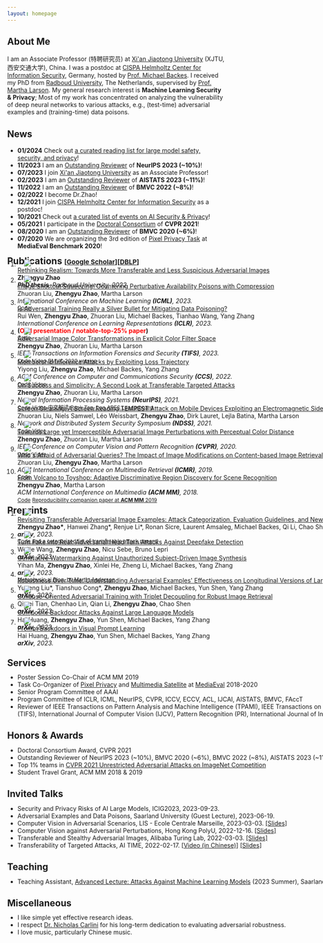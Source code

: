 ```yaml
---
layout: homepage
---
```


## About Me
I am an Associate Professor (特聘研究员) at [Xi'an Jiaotong University](http://en.xjtu.edu.cn/XJTU_Introduction/Introduction.htm) (XJTU, 西安交通大学), China. I was a postdoc at [CISPA Helmholtz Center for Information Security](https://cispa.de/en/about), Germany, hosted by [Prof. Michael Backes](https://cispa.de/en/about/director-page).
I received my PhD from [Radboud University](https://www.ru.nl/english/), The Netherlands, supervised by [Prof. Martha Larson](https://www.ru.nl/english/people/larson-m/).
My general research interest is <strong>Machine Learning Security & Privacy</strong>; Most of my work has concentrated on analyzing the vulnerability of deep neural networks to various attacks, e.g., (test-time) adversarial examples and (training-time) data poisons.

<!-- <strong><span style="color:#ff0000;">If you are interested in doing a PhD/Master with me, please reach out! A strong background in machine learning, cyber security, or a related field is a plus. :-)</span></strong> -->

## News
- **01/2024** Check out [a curated reading list for large model safety, security, and privacy](https://github.com/ThuCCSLab/lm-ssp)!
- **11/2023** I am an [Outstanding Reviewer](https://neurips.cc/Conferences/2023/ProgramCommittee) of <strong>NeurIPS 2023 (~10%)</strong>!
- **07/2023** I join [Xi'an Jiaotong University](http://en.xjtu.edu.cn/XJTU_Introduction/Introduction.htm) as an Associate Professor!
- **02/2023** I am an [Outstanding Reviewer](https://bmvc2022.org/people/reviewers/) of <strong>AISTATS 2023 (~11%)</strong>!
- **11/2022** I am an [Outstanding Reviewer](https://bmvc2022.org/people/reviewers/) of <strong>BMVC 2022 (~8%)</strong>!
- **02/2022** I become Dr.Zhao!
- **12/2021** I join [CISPA Helmholtz Center for Information Security](https://cispa.de/en) as a postdoc!
- **10/2021** Check out [a curated list of events on AI Security & Privacy](https://github.com/ZhengyuZhao/AI-Security-and-Privacy-Events)!
- **05/2021** I participate in the [Doctoral Consortium](https://cvpr2021.thecvf.com/node/46) of <strong>CVPR 2021</strong>!
- **08/2020** I am an [Outstanding Reviewer](https://www.bmvc2020-conference.com/people/reviewers/) of <strong>BMVC 2020 (~6%)</strong>!
- **07/2020** We are organizing the 3rd edition of [Pixel Privacy Task](https://multimediaeval.github.io/editions/2020/tasks/pixelprivacy/) at <strong>MediaEval Benchmark 2020</strong>!

<h2 id="publications" style="margin: 0px 0px -30px;">Publications <temp style="font-size:15px;">[</temp><a href="https://scholar.google.com/citations?hl=en&user=pC8KpPMAAAAJ&view_op=list_works&sortby=pubdate" target="_blank" style="font-size:15px;">Google Scholar</a><temp style="font-size:15px;">]</temp><temp style="font-size:15px;">[</temp><a href="https://dblp.org/pid/58/10770-1.html" target="_blank" style="font-size:15px;">DBLP</a><temp style="font-size:15px;">]</temp></h2>

<div class="publications">
<ol class="bibliography">
  
<li>
<div class="pub-row" style="margin: 0px 0px -30px;width:950px">
  <div class="col-sm-3 abbr" style="position: relative;padding-right: 15px;padding-left: 15px;">
    <img src="./assets/img/thesis_cover.jpg" class="teaser img-fluid z-depth-1">
<!--             <abbr class="badge">PhD Thesis</abbr> -->
  </div>
  <div id="zhao" class="col-sm-9" style="position: relative;width: 100%;padding-right: 0px;padding-left: 0px;">
      <div class="title"><a href="https://repository.ubn.ru.nl/handle/2066/245409">Rethinking Realism: Towards More Transferable and Less Suspicious Adversarial Images</a></div>
      <div class="author"><strong>Zhengyu Zhao</strong></div>
      <div class="periodical"><em><strong>PhD thesis</strong>, Radboud University, 2022.</em>
      </div>
  </div>
</div>
</li>
  
 <li>
<div class="pub-row" style="margin: 0px 0px -30px;width:950px">
  <div class="col-sm-3 abbr" style="position: relative;padding-right: 15px;padding-left: 15px;">
    <img src="./assets/img/ISS.png" class="teaser img-fluid z-depth-1">
<!--             <abbr class="badge">ICML</abbr> -->
  </div>
  <div id="zhao" class="col-sm-9" style="position: relative;width: 100%;padding-right: 0px;padding-left: 0px;">
      <div class="title"><a href="https://arxiv.org/abs/2301.13838">Image Shortcut Squeezing: Countering Perturbative Availability Poisons with Compression</a></div>
      <div class="author">Zhuoran Liu, <strong>Zhengyu Zhao</strong>, Martha Larson</div>
      <div class="periodical"><em>International Conference on Machine Learning <strong>(ICML)</strong>, 2023.</em>
      </div>
    <div class="links">
      <a href="https://github.com/liuzrcc/ImageShortcutSqueezing" class="btn btn-sm z-depth-0" role="button" target="_blank" style="font-size:12px;">Code</a>
    </div>
  </div>
</div>
</li>  
  
<li>
<div class="pub-row" style="margin: 0px 0px -30px;width:950px">
  <div class="col-sm-3 abbr" style="position: relative;padding-right: 15px;padding-left: 15px;">
    <img src="./assets/img/ICLR2023.PNG" class="teaser img-fluid z-depth-1">
<!--             <abbr class="badge">ICLR</abbr> -->
  </div>
  <div id="zhao" class="col-sm-9" style="position: relative;width: 100%;padding-right: 0px;padding-left: 0px;">
      <div class="title"><a href="https://openreview.net/forum?id=zKvm1ETDOq">Is Adversarial Training Really a Silver Bullet for Mitigating Data Poisoning?</a></div>
      <div class="author">Rui Wen, <strong>Zhengyu Zhao</strong>, Zhuoran Liu, Michael Backes, Tianhao Wang, Yang Zhang</div>
      <div class="periodical"><em>International Conference on Learning Representations <strong>(ICLR)</strong>, 2023.</em> <br> <strong>(<span style="color:#ff0000;">Oral presentation / notable-top-25% paper</span>)</strong>
      </div>
    <div class="links">
      <a href="https://github.com/WenRuiUSTC/EntF" class="btn btn-sm z-depth-0" role="button" target="_blank" style="font-size:12px;">Code</a>
    </div>
  </div>
</div>
</li>  
   
<li>
<div class="pub-row" style="margin: 0px 0px -30px;width:950px">
  <div class="col-sm-3 abbr" style="position: relative;padding-right: 15px;padding-left: 15px;">
    <img src="./assets/img/illustration.PNG" class="teaser img-fluid z-depth-1">
<!--             <abbr class="badge">TIFS</abbr> -->
  </div>
  <div id="zhao" class="col-sm-9" style="position: relative;width: 100%;padding-right: 0px;padding-left: 0px;">
      <div class="title"><a href="https://arxiv.org/abs/2011.06690">Adversarial Image Color Transformations in Explicit Color Filter Space</a></div>
      <div class="author"><strong>Zhengyu Zhao</strong>, Zhuoran Liu, Martha Larson</div>
      <div class="periodical"><em>IEEE Transactions on Information Forensics and Security <strong>(TIFS)</strong>, 2023.</em>
      </div>
    <div class="links">
      <a href="https://github.com/ZhengyuZhao/ACE/tree/master/Journal_version" class="btn btn-sm z-depth-0" role="button" target="_blank" style="font-size:12px;">Code</a>
      <a href="https://www.bmvc2020-conference.com/conference/papers/paper_0099.html" class="btn btn-sm z-depth-0" role="button" target="_blank" style="font-size:12px;">Video</a>
      <a href="https://www.bmvc2020-conference.com/assets/papers/0099.pdf" class="btn btn-sm z-depth-0" role="button" target="_blank" style="font-size:12px;">BMVC 2020 version</a>
    </div>
  </div>
</div>
</li> 
  
<li>
<div class="pub-row" style="margin: 0px 0px -30px;width:950px">
  <div class="col-sm-3 abbr" style="position: relative;padding-right: 15px;padding-left: 15px;">
    <img src="./assets/img/loss_t.PNG" class="teaser img-fluid z-depth-1">
<!--             <abbr class="badge">CCS</abbr> -->
  </div>
  <div id="zhao" class="col-sm-9" style="position: relative;width: 100%;padding-right: 0px;padding-left: 0px;">
      <div class="title"><a href="https://arxiv.org/abs/2208.14933">Membership Inference Attacks by Exploiting Loss Trajectory</a></div>
      <div class="author">Yiyong Liu, <strong>Zhengyu Zhao</strong>, Michael Backes, Yang Zhang</div>
      <div class="periodical"><em>ACM Conference on Computer and Communications Security <strong>(CCS)</strong>, 2022.</em>
      </div>
    <div class="links">
      <a href="https://github.com/DennisLiu2022/Membership-Inference-Attacks-by-Exploiting-Loss-Trajectory" class="btn btn-sm z-depth-0" role="button" target="_blank" style="font-size:12px;">Code</a>
      <a href="https://zhengyuzhao.github.io/" class="btn btn-sm z-depth-0" role="button" target="_blank" style="font-size:12px;">Video</a>
    </div>
  </div>
</div>
</li>
  
<li>
<div class="pub-row" style="margin: 0px 0px -30px;width:950px">
  <div class="col-sm-3 abbr" style="position: relative;padding-right: 15px;padding-left: 15px;">
    <img src="./assets/img/google.PNG" class="teaser img-fluid z-depth-1">
<!--             <abbr class="badge">NeurIPS</abbr> -->
  </div>
  <div id="zhao" class="col-sm-9" style="position: relative;width: 100%;padding-right: 0px;padding-left: 0px;">
      <div class="title"><a href="https://arxiv.org/abs/2012.11207">On Success and Simplicity: A Second Look at Transferable Targeted Attacks</a></div>
      <div class="author"><strong>Zhengyu Zhao</strong>, Zhuoran Liu, Martha Larson</div>
      <div class="periodical"><em>Neural Information Processing Systems <strong>(NeurIPS)</strong>, 2021.</em>
      </div>
    <div class="links">
      <a href="https://github.com/ZhengyuZhao/Targeted-Tansfer" class="btn btn-sm z-depth-0" role="button" target="_blank" style="font-size:12px;">Code</a>
      <a href="https://nips.cc/virtual/2021/poster/26087" class="btn btn-sm z-depth-0" role="button" target="_blank" style="font-size:12px;">Video</a>
      <a href="https://zhuanlan.zhihu.com/p/512550358" class="btn btn-sm z-depth-0" role="button" target="_blank" style="font-size:12px;">中文解读</a>
      <a href="https://ml.cs.tsinghua.edu.cn/ares-bench/#/leaderboard" class="btn btn-sm z-depth-0" role="button" target="_blank" style="font-size:12px;">Rank Top-1 on ARES Leaderboard</a>
    </div>
  </div>
</div>
</li>
  
<li>
<div class="pub-row" style="margin: 0px 0px -30px;width:950px">
  <div class="col-sm-3 abbr" style="position: relative;padding-right: 15px;padding-left: 15px;">
    <img src="./assets/img/screengleaning.PNG" class="teaser img-fluid z-depth-1">
<!--             <abbr class="badge">NDSS</abbr> -->
  </div>
  <div id="zhao" class="col-sm-9" style="position: relative;width: 100%;padding-right: 0px;padding-left: 0px;">
      <div class="title"><a href="https://arxiv.org/abs/2011.09877">Screen Gleaning: A Screen Reading TEMPEST Attack on Mobile Devices Exploiting an Electromagnetic Side Channel</a></div>
      <div class="author">Zhuoran Liu, Niels Samwel, Léo Weissbart, <strong>Zhengyu Zhao</strong>, Dirk Lauret, Lejla Batina, Martha Larson</div>
      <div class="periodical"><em>Network and Distributed System Security Symposium <strong>(NDSS)</strong>, 2021.</em>
      </div>
    <div class="links">
      <a href="https://github.com/cescalab/screen_gleaning" class="btn btn-sm z-depth-0" role="button" target="_blank" style="font-size:12px;">Code</a>
      <a href="https://www.youtube.com/watch?v=qEXwe58IVFc" class="btn btn-sm z-depth-0" role="button" target="_blank" style="font-size:12px;">Video</a>
    </div>
  </div>
</div>
</li>

<li>
<div class="pub-row" style="margin: 0px 0px -30px;width:950px">
  <div class="col-sm-3 abbr" style="position: relative;padding-right: 15px;padding-left: 15px;">
    <img src="./assets/img/perc.PNG" class="teaser img-fluid z-depth-1">
<!--             <abbr class="badge">CVPR</abbr> -->
  </div>
  <div id="zhao" class="col-sm-9" style="position: relative;width: 100%;padding-right: 0px;padding-left: 0px;">
      <div class="title"><a href="https://arxiv.org/abs/1911.02466">Towards Large yet Imperceptible Adversarial Image Perturbations with Perceptual Color Distance</a></div>
      <div class="author"><strong>Zhengyu Zhao</strong>, Zhuoran Liu, Martha Larson</div>
      <div class="periodical"><em>IEEE Conference on Computer Vision and Pattern Recognition <strong>(CVPR)</strong>, 2020.</em>
      </div>
    <div class="links">
      <a href="https://github.com/ZhengyuZhao/PerC-Adversarial" class="btn btn-sm z-depth-0" role="button" target="_blank" style="font-size:12px;">Code</a>
      <a href="https://www.youtube.com/watch?v=2j74B_9VaJ8" class="btn btn-sm z-depth-0" role="button" target="_blank" style="font-size:12px;">Video</a>
    </div>
  </div>
</div>
</li>

<li>
<div class="pub-row" style="margin: 0px 0px -30px;width:950px">
  <div class="col-sm-3 abbr" style="position: relative;padding-right: 15px;padding-left: 15px;">
    <img src="./assets/img/PIRE_2.PNG" class="teaser img-fluid z-depth-1">
<!--             <abbr class="badge">ICMR</abbr> -->
  </div>
  <div id="zhao" class="col-sm-9" style="position: relative;width: 100%;padding-right: 0px;padding-left: 0px;">
      <div class="title"><a href="https://arxiv.org/abs/1901.10332">Who's Afraid of Adversarial Queries? The Impact of Image Modifications on Content-based Image Retrieval</a></div>
      <div class="author">Zhuoran Liu, <strong>Zhengyu Zhao</strong>, Martha Larson</div>
      <div class="periodical"><em>ACM International Conference on Multimedia Retrieval <strong>(ICMR)</strong>, 2019.</em>
      </div>
    <div class="links">
      <a href="https://github.com/liuzrcc/PIRE" class="btn btn-sm z-depth-0" role="button" target="_blank" style="font-size:12px;">Code</a>
    </div>
  </div>
</div>
</li>  
  
<li>
<div class="pub-row" style="margin: 0px 0px 0px;width:950px">
  <div class="col-sm-3 abbr" style="position: relative;padding-right: 15px;padding-left: 15px;">
    <img src="./assets/img/adired.PNG" class="teaser img-fluid z-depth-1">
<!--             <abbr class="badge">ACM MM</abbr> -->
  </div>
  <div id="zhao" class="col-sm-9" style="position: relative;width: 100%;padding-right: 0px;padding-left: 0px;">
      <div class="title"><a href="https://arxiv.org/abs/1807.08624">From Volcano to Toyshop: Adaptive Discriminative Region Discovery for Scene Recognition</a></div>
      <div class="author"><strong>Zhengyu Zhao</strong>, Martha Larson</div>
      <div class="periodical"><em>ACM International Conference on Multimedia <strong>(ACM MM)</strong>, 2018.</em>
      </div>
    <div class="links">
      <a href="https://github.com/ZhengyuZhao/Adi-Red-Scene" class="btn btn-sm z-depth-0" role="button" target="_blank" style="font-size:12px;">Code</a>
      <a href="https://dl.acm.org/citation.cfm?id=3351169" class="btn btn-sm z-depth-0" role="button" target="_blank" style="font-size:12px;">Reproducibility companion paper at <strong>ACM MM</strong> 2019</a>
    </div>
  </div>
</div>
</li>
<!-- <br> -->

<!-- <li>
<div class="pub-row">
  <div class="col-sm-3 abbr" style="position: relative;padding-right: 15px;padding-left: 15px;">
    <img src="./assets/img/umap.PNG" class="teaser img-fluid z-depth-1">
            <abbr class="badge">UMAP</abbr>
  </div>
  <div id="zhao" class="col-sm-9" style="position: relative;width: 100%;padding-right: 15px;padding-left: 20px;">
      <div class="title"><a href="https://dl.acm.org/doi/10.1145/3450613.3456832">Pivoting Image-based Profiles Toward Privacy: Inhibiting Malicious Profiling with Adversarial Additions</a></div>
      <div class="author">Zhuoran Liu, <strong>Zhengyu Zhao</strong>, Martha Larson</div>
      <div class="periodical"><em>ACM Conference on User Modeling, Adaptation and Personalization <strong>(UMAP)</strong>, 2021.</em>
      </div>
    <div class="links">
      <a href="https://github.com/liuzrcc/Image-Set-Profile-Pivot" class="btn btn-sm z-depth-0" role="button" target="_blank" style="font-size:12px;">Code</a>
    </div>
  </div>
</div>
</li>
<br> -->

</ol>
</div>

<h2 id="publications" style="margin: -10px 0px -30px;">Preprints </h2>

<div class="publications">
<ol class="bibliography">

<li>
<div class="pub-row" style="margin: 0px 0px -30px;width:950px">
  <div class="col-sm-3 abbr" style="position: relative;padding-right: 15px;padding-left: 15px;">
    <img src="./assets/img/transfer_pipeline.png" class="teaser img-fluid z-depth-1">
<!--             <abbr class="badge">arXiv</abbr> -->
  </div>
  <div id="zhao" class="col-sm-9" style="position: relative;width: 100%;padding-right: 0px;padding-left: 0px;">
      <div class="title"><a href="https://arxiv.org/abs/2310.11850">Revisiting Transferable Adversarial Image Examples: Attack Categorization, Evaluation Guidelines, and New Insights</a></div>
      <div class="author"><strong>Zhengyu Zhao*</strong>, Hanwei Zhang*, Renjue Li*, Ronan Sicre, Laurent Amsaleg, Michael Backes, Qi Li, Chao Shen</div>
      <div class="periodical"><em><strong>arXiv</strong>, 2023.</em>
      </div>
    <div class="links">
      <a href="https://github.com/ZhengyuZhao/TransferAttackEval" class="btn btn-sm z-depth-0" role="button" target="_blank" style="font-size:12px;">Code and a categorized list of transferable attack papers!</a>
    </div>
  </div>
</div>
</li>  

<li>
<div class="pub-row" style="margin: 0px 0px -30px;width:950px">
  <div class="col-sm-3 abbr" style="position: relative;padding-right: 15px;padding-left: 15px;">
    <img src="./assets/img/AdvHeat.png" class="teaser img-fluid z-depth-1">
<!--             <abbr class="badge">arXiv</abbr> -->
  </div>
  <div id="zhao" class="col-sm-9" style="position: relative;width: 100%;padding-right: 0px;padding-left:0px;">
      <div class="title"><a href="https://arxiv.org/abs/2309.01104">Turn Fake into Real: Adversarial Head Turn Attacks Against Deepfake Detection</a></div>
      <div class="author">Weijie Wang, <strong>Zhengyu Zhao</strong>, Nicu Sebe, Bruno Lepri</div>
      <div class="periodical"><em><strong>arXiv</strong>, 2023.</em>
      </div>
  </div>
</div>
</li>  

<li>
<div class="pub-row" style="margin: 0px 0px -30px;width:950px">
  <div class="col-sm-3 abbr" style="position: relative;padding-right: 15px;padding-left: 15px;">
    <img src="./assets/img/GenWatermark.png" class="teaser img-fluid z-depth-1">
<!--             <abbr class="badge">arXiv</abbr> -->
  </div>
  <div id="zhao" class="col-sm-9" style="position: relative;width: 100%;padding-right: 0px;padding-left: 0px;">
      <div class="title"><a href="https://arxiv.org/abs/2306.07754">Generative Watermarking Against Unauthorized Subject-Driven Image Synthesis</a></div>
      <div class="author">Yihan Ma, <strong>Zhengyu Zhao</strong>, Xinlei He, Zheng Li, Michael Backes, Yang Zhang</div>
      <div class="periodical"><em><strong>arXiv</strong>, 2023.</em>
      </div>
    <div class="links">
      <a href="https://blog.metaphysic.ai/personalized-protection-against-stable-diffusion-deepfaking/" class="btn btn-sm z-depth-0" role="button" target="_blank" style="font-size:12px;">Metaphysic.ai Blog, by Martin Anderson</a>
    </div>
  </div>
</div>
</li>  

<li>
<div class="pub-row" style="margin: 0px 0px -30px;width:950px">
  <div class="col-sm-3 abbr" style="position: relative;padding-right: 15px;padding-left: 15px;">
    <img src="./assets/img/LLM.PNG" class="teaser img-fluid z-depth-1">
<!--             <abbr class="badge">arXiv</abbr> -->
  </div>
  <div id="zhao" class="col-sm-9" style="position: relative;width: 100%;padding-right: 0px;padding-left: 0px;">
      <div class="title"><a href="https://arxiv.org/abs/2308.07847">Robustness Over Time: Understanding Adversarial Examples' Effectiveness on Longitudinal Versions of Large Language Models</a></div>
      <div class="author">Yugeng Liu*, Tianshuo Cong*, <strong>Zhengyu Zhao</strong>, Michael Backes, Yun Shen, Yang Zhang</div>
      <div class="periodical"><em><strong>arXiv</strong>, 2023.</em>
      </div>
  </div>
</div>
</li>  

<li>
<div class="pub-row" style="margin: 0px 0px -30px;width:950px">
  <div class="col-sm-3 abbr" style="position: relative;padding-right: 15px;padding-left: 15px;">
    <img src="./assets/img/COLO-TRIDE.png" class="teaser img-fluid z-depth-1">
<!--             <abbr class="badge">arXiv</abbr> -->
  </div>
  <div id="zhao" class="col-sm-9" style="position: relative;width: 100%;padding-right: 0px;padding-left: 0px;">
      <div class="title"><a href="https://arxiv.org/abs/2312.07364">Collapse-Oriented Adversarial Training with Triplet Decoupling for Robust Image Retrieval</a></div>
      <div class="author">Qiwei Tian, Chenhao Lin, Qian Li, <strong>Zhengyu Zhao</strong>, Chao Shen</div>
      <div class="periodical"><em><strong>arXiv</strong>, 2023.</em>
      </div>
  </div>
</div>
</li> 

<li>
<div class="pub-row" style="margin: 0px 0px -30px;width:950px">
  <div class="col-sm-3 abbr" style="position: relative;padding-right: 15px;padding-left: 15px;">
    <img src="./assets/img/cba.png" class="teaser img-fluid z-depth-1">
<!--             <abbr class="badge">arXiv</abbr> -->
  </div>
  <div id="zhao" class="col-sm-9" style="position: relative;width: 100%;padding-right: 0px;padding-left: 0px;">
      <div class="title"><a href="https://arxiv.org/abs/2310.07676">Composite Backdoor Attacks Against Large Language Models</a></div>
      <div class="author">Hai Huang, <strong>Zhengyu Zhao</strong>, Yun Shen, Michael Backes, Yang Zhang</div>
      <div class="periodical"><em><strong>arXiv</strong>, 2023.</em>
      </div>
  </div>
</div>
</li>  

<li>
<div class="pub-row" style="margin: 0px 0px -5px;width:950px">
  <div class="col-sm-3 abbr" style="position: relative;padding-right: 15px;padding-left: 15px;">
    <img src="./assets/img/bvp.png" class="teaser img-fluid z-depth-1">
<!--             <abbr class="badge">arXiv</abbr> -->
  </div>
  <div id="zhao" class="col-sm-9" style="position: relative;width: 100%;padding-right: 0px;padding-left: 0px;">
      <div class="title"><a href="https://arxiv.org/abs/2310.07632">Prompt Backdoors in Visual Prompt Learning</a></div>
      <div class="author">Hai Huang, <strong>Zhengyu Zhao</strong>, Yun Shen, Michael Backes, Yang Zhang</div>
      <div class="periodical"><em><strong>arXiv</strong>, 2023.</em>
      </div>
  </div>
</div>
</li>  

</ol>
</div>

## Services
<ul style="margin:-5px 0 25px;width:950px">
  <li>Poster Session Co-Chair of ACM MM 2019</li>
  <li>Task Co-Organizer of <a href="https://multimediaeval.github.io/editions/2020/tasks/pixelprivacy/">Pixel Privacy</a> and <a href="http://www.multimediaeval.org/mediaeval2019/multimediasatellite/">Multimedia Satellite</a> at <a href="https://multimediaeval.github.io/">MediaEval</a> 2018-2020</li>
  <li>Senior Program Committee of AAAI</li>
  <li>Program Committee of ICLR, ICML, NeurIPS, CVPR, ICCV, ECCV, ACL, IJCAI, AISTATS, BMVC, FAccT</li>
  <li>Reviewer of IEEE Transactions on Pattern Analysis and Machine Intelligence (TPAMI), IEEE Transactions on Information Forensics and Security (TIFS), International Journal of Computer Vision (IJCV), Pattern Recognition (PR), International Journal of Intelligent Systems (IJIS)</li>
</ul>

## Honors & Awards 
<ul style="margin:-5px 0 25px;width:950px">
<li>Doctoral Consortium Award, CVPR 2021</li>
<li>Outstanding Reviewer of NeurIPS 2023 (~10%), BMVC 2020 (~6%), BMVC 2022 (~8%), AISTATS 2023 (~11%)</li>
<li>Top 1% teams in <a href="https://tianchi.aliyun.com/competition/entrance/531853/introduction">CVPR 2021 Unrestricted Adversarial Attacks on ImageNet Competition</a></li>
<li>Student Travel Grant, ACM MM 2018 & 2019</li>  
</ul>  

## Invited Talks 
<ul style="margin:-5px 0 25px;width:950px">
<li>Security and Privacy Risks of AI Large Models, ICIG2023, 2023-09-23. </li> 
<li>Adversarial Examples and Data Poisons, Saarland University (Guest Lecture), 2023-06-19. </li> 
<li>Computer Vision in Adversarial Scenarios, LIS - Ecole Centrale Marseille, 2023-03-03. <a href="./assets/img/Talk_Marseille.pdf">[Slides]</a> </li> 
<li>Computer Vision against Adversarial Perturbations, Hong Kong PolyU, 2022-12-16. <a href="./assets/img/PolyU_ZhengyuZhao.pdf">[Slides]</a> </li> 
<li>Transferable and Stealthy Adversarial Images, Alibaba Turing Lab, 2022-03-03. <a href="./assets/img/AIibaba_ZhengyuZhao.pdf">[Slides]</a> </li> 
<li>Transferability of Targeted Attacks, AI TIME, 2022-02-17. <a href="https://www.bilibili.com/video/BV1X44y1H7S4?spm_id_from=333.999.0.0">[Video (in Chinese)]</a> <a href="./assets/img/AITIME_ZhengyuZhao.pdf">[Slides]</a> </li>
</ul>

## Teaching
<ul style="margin:-5px 0 25px;width:950px">
<li>Teaching Assistant, <a href="https://cms.cispa.saarland/amlm2023/">Advanced Lecture: Attacks Against Machine Learning Models</a> (2023 Summer), Saarland University</li>
</ul>  

## Miscellaneous
<ul style="margin:-5px 0 25px;width:950px">
<li>I like simple yet effective research ideas.</li>
<li>I respect <a href="https://nicholas.carlini.com/">Dr. Nicholas Carlini</a> for his long-term dedication to evaluating adversarial robustness.</li>
<li>I love music, particularly Chinese music.</li>
  
<!--
## Contact
**Address:** [Xi'an Jiaotong University](http://en.xjtu.edu.cn/)
-->
